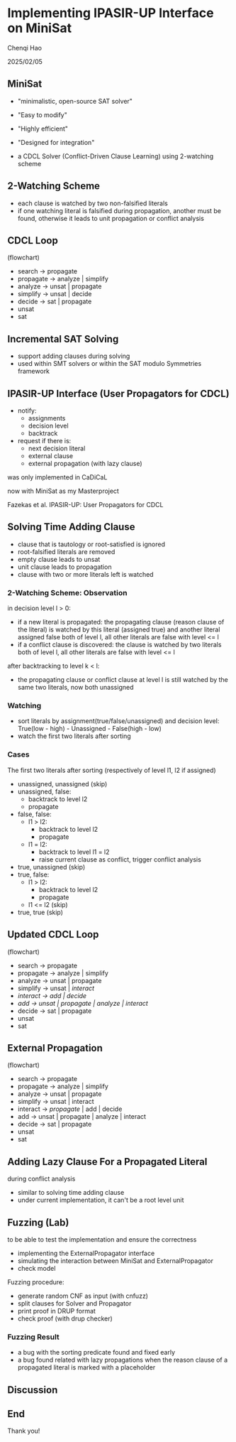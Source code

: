 # Implementing IPASIR-UP Interface on MiniSat

Chenqi Hao

2025/02/05

## MiniSat

- "minimalistic, open-source SAT solver" 
- "Easy to modify" 
- "Highly efficient" 
- "Designed for integration"

- a CDCL Solver (Conflict-Driven Clause Learning) using 2-watching scheme

## 2-Watching Scheme

- each clause is watched by two non-falsified literals
- if one watching literal is falsified during propagation, another must be found, otherwise it leads to unit propagation or conflict analysis

## CDCL Loop

(flowchart)
- search -> propagate
- propagate -> analyze | simplify
- analyze -> unsat | propagate
- simplify -> unsat | decide
- decide -> sat | propagate
- unsat
- sat

## Incremental SAT Solving

- support adding clauses during solving
- used within SMT solvers or within the SAT modulo Symmetries framework

## IPASIR-UP Interface (User Propagators for CDCL)

- notify:
  - assignments
  - decision level
  - backtrack
- request if there is:
  - next decision literal
  - external clause
  - external propagation (with lazy clause)

was only implemented in CaDiCaL

now with MiniSat as my Masterproject

Fazekas et al. IPASIR-UP: User Propagators for CDCL

## Solving Time Adding Clause

- clause that is tautology or root-satisfied is ignored
- root-falsified literals are removed
- empty clause leads to unsat
- unit clause leads to propagation
- clause with two or more literals left is watched

### 2-Watching Scheme: Observation

in decision level l > 0:
- if a new literal is propagated: the propagating clause (reason clause of the literal) is watched by this literal (assigned true) and another literal assigned false both of level l, all other literals are false with level <= l
- if a conflict clause is discovered: the clause is watched by two literals both of level l, all other literals are false with level <= l

after backtracking to level k < l:
- the propagating clause or conflict clause at level l is still watched by the same two literals, now both unassigned

### Watching

- sort literals by assignment(true/false/unassigned) and decision level: True(low - high) - Unassigned - False(high - low)
- watch the first two literals after sorting

### Cases

The first two literals after sorting (respectively of level l1, l2 if assigned)
- unassigned, unassigned (skip)
- unassigned, false:
  - backtrack to level l2
  - propagate
- false, false:
  - l1 > l2:
    - backtrack to level l2
    - propagate
  - l1 = l2:
    - backtrack to level l1 = l2
    - raise current clause as conflict, trigger conflict analysis
- true, unassigned (skip)
- true, false:
  - l1 > l2:
    - backtrack to level l2
    - propagate
  - l1 <= l2 (skip)
- true, true (skip)

## Updated CDCL Loop

(flowchart)
- search -> propagate 
- propagate -> analyze | simplify
- analyze -> unsat | propagate
- simplify -> unsat | *interact*
- *interact -> add | decide*
- *add -> unsat | propagate | analyze | interact*
- decide -> sat | propagate
- unsat
- sat

## External Propagation

(flowchart)
- search -> propagate
- propagate -> analyze | simplify
- analyze -> unsat | propagate
- simplify -> unsat | interact
- interact -> *propagate* | add | decide
- add -> unsat | propagate | analyze | interact
- decide -> sat | propagate
- unsat
- sat

## Adding Lazy Clause For a Propagated Literal

during conflict analysis

- similar to solving time adding clause
- under current implementation, it can't be a root level unit

## Fuzzing (Lab)

to be able to test the implementation and ensure the correctness

- implementing the ExternalPropagator interface
- simulating the interaction between MiniSat and ExternalPropagator
- check model

Fuzzing procedure:
- generate random CNF as input (with cnfuzz)
- split clauses for Solver and Propagator
- print proof in DRUP format
- check proof (with drup checker)

### Fuzzing Result

- a bug with the sorting predicate found and fixed early
- a bug found related with lazy propagations when the reason clause of a propagated literal is marked with a placeholder

## Discussion

## End

Thank you!
